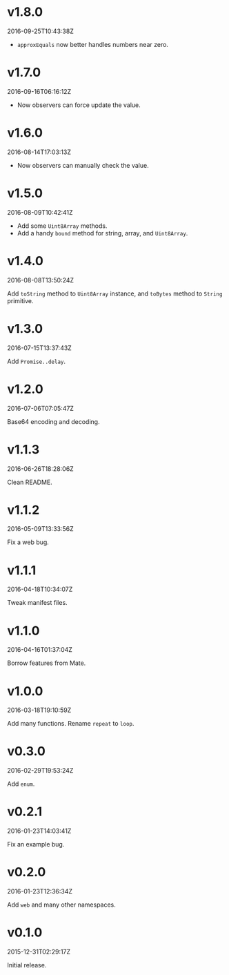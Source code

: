 v1.8.0
======

2016-09-25T10:43:38Z

- `approxEquals` now better handles numbers near zero.

v1.7.0
======

2016-09-16T06:16:12Z

- Now observers can force update the value.

v1.6.0
======

2016-08-14T17:03:13Z

- Now observers can manually check the value.

v1.5.0
======

2016-08-09T10:42:41Z

- Add some `Uint8Array` methods.
- Add a handy `bound` method for string, array, and `Uint8Array`.

v1.4.0
======

2016-08-08T13:50:24Z

Add `toString` method to `Uint8Array` instance, and `toBytes` method to `String` primitive.

v1.3.0
======

2016-07-15T13:37:43Z

Add `Promise..delay`.

v1.2.0
======

2016-07-06T07:05:47Z

Base64 encoding and decoding.

v1.1.3
======

2016-06-26T18:28:06Z

Clean README.

v1.1.2
======

2016-05-09T13:33:56Z

Fix a web bug.

v1.1.1
======

2016-04-18T10:34:07Z

Tweak manifest files.

v1.1.0
======

2016-04-16T01:37:04Z

Borrow features from Mate.

v1.0.0
======

2016-03-18T19:10:59Z

Add many functions. Rename `repeat` to `loop`.

v0.3.0
======

2016-02-29T19:53:24Z

Add `enum`.

v0.2.1
======

2016-01-23T14:03:41Z

Fix an example bug.

v0.2.0
======

2016-01-23T12:36:34Z

Add `web` and many other namespaces.

v0.1.0
======

2015-12-31T02:29:17Z

Initial release.

